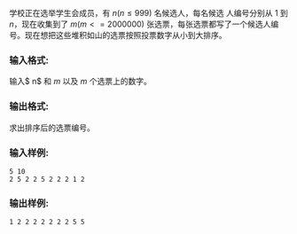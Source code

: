 学校正在选举学生会成员，有 $n(n\le 999)$ 名候选人，每名候选
人编号分别从 1 到$n$，现在收集到了 $m(m<=2000000)$ 
张选票，每张选票都写了一个候选人编号。现在想把这些堆积如山的选票按照投票数字从小到大排序。

### 输入格式:

输入$ n$ 和 $m$ 以及 $m$ 个选票上的数字。

### 输出格式:

求出排序后的选票编号。

### 输入样例:



```in
5 10
2 5 2 2 5 2 2 2 1 2
```

### 输出样例:



```out
1 2 2 2 2 2 2 2 5 5
```
